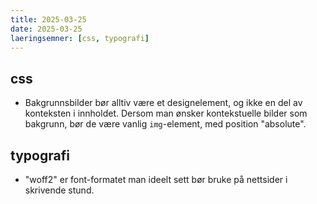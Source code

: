 ```yaml
---
title: 2025-03-25
date: 2025-03-25
laeringsemner: [css, typografi]
---
```

## css

- Bakgrunnsbilder bør alltiv være et designelement, og ikke en del av konteksten i innholdet. Dersom man ønsker kontekstuelle bilder som bakgrunn, bør de være vanlig `img`-element, med position "absolute".

## typografi

 - "woff2" er font-formatet man ideelt sett bør bruke på nettsider i skrivende stund.
